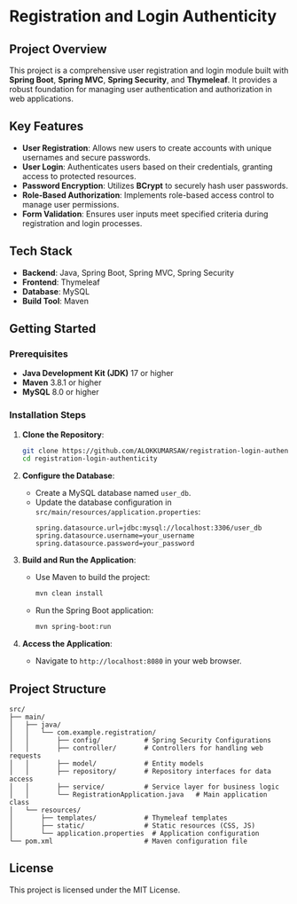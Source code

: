 # **Registration and Login Authenticity**

## **Project Overview**

This project is a comprehensive user registration and login module built with **Spring Boot**, **Spring MVC**, **Spring Security**, and **Thymeleaf**. It provides a robust foundation for managing user authentication and authorization in web applications.

## **Key Features**

- **User Registration**: Allows new users to create accounts with unique usernames and secure passwords.
- **User Login**: Authenticates users based on their credentials, granting access to protected resources.
- **Password Encryption**: Utilizes **BCrypt** to securely hash user passwords.
- **Role-Based Authorization**: Implements role-based access control to manage user permissions.
- **Form Validation**: Ensures user inputs meet specified criteria during registration and login processes.

## **Tech Stack**

- **Backend**: Java, Spring Boot, Spring MVC, Spring Security
- **Frontend**: Thymeleaf
- **Database**: MySQL
- **Build Tool**: Maven

## **Getting Started**

### **Prerequisites**

- **Java Development Kit (JDK)** 17 or higher
- **Maven** 3.8.1 or higher
- **MySQL** 8.0 or higher

### **Installation Steps**

1. **Clone the Repository**:
   ```bash
   git clone https://github.com/ALOKKUMARSAW/registration-login-authenticity.git
   cd registration-login-authenticity
   ```

2. **Configure the Database**:
   - Create a MySQL database named `user_db`.
   - Update the database configuration in `src/main/resources/application.properties`:
     ```properties
     spring.datasource.url=jdbc:mysql://localhost:3306/user_db
     spring.datasource.username=your_username
     spring.datasource.password=your_password
     ```

3. **Build and Run the Application**:
   - Use Maven to build the project:
     ```bash
     mvn clean install
     ```
   - Run the Spring Boot application:
     ```bash
     mvn spring-boot:run
     ```

4. **Access the Application**:
   - Navigate to `http://localhost:8080` in your web browser.

## **Project Structure**

```
src/
├── main/
│   ├── java/
│   │   └── com.example.registration/
│   │       ├── config/           # Spring Security Configurations
│   │       ├── controller/       # Controllers for handling web requests
│   │       ├── model/            # Entity models
│   │       ├── repository/       # Repository interfaces for data access
│   │       ├── service/          # Service layer for business logic
│   │       └── RegistrationApplication.java   # Main application class
│   └── resources/
│       ├── templates/            # Thymeleaf templates
│       ├── static/               # Static resources (CSS, JS)
│       └── application.properties  # Application configuration
└── pom.xml                       # Maven configuration file
```

## **License**

This project is licensed under the MIT License.
 




